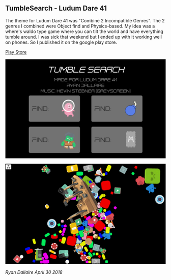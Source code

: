 ## TumbleSearch - Ludum Dare 41

The theme for Ludum Dare 41 was "Combine 2 Incompatible Genres".
The 2 genres I combined were Object find and Physics-based.
My idea was a where's waldo type game where you can tilt the world and have everything tumble around.
I was sick that weekend but I ended up with it working well on phones. So I published it on the google play store.

[Play Store](https://play.google.com/store/apps/details?id=com.freedomdown.tumblesearch)

![screen1](images/tumble1.png)

![screen2](images/tumble2.png)

_Ryan Dallaire April 30 2018_
